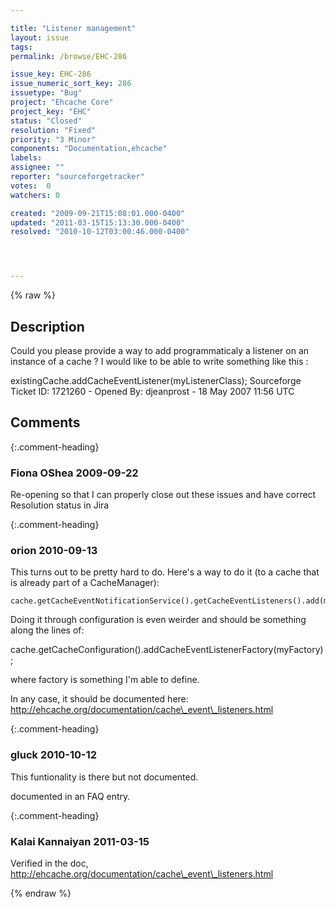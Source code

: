 ```yaml
---

title: "Listener management"
layout: issue
tags: 
permalink: /browse/EHC-286

issue_key: EHC-286
issue_numeric_sort_key: 286
issuetype: "Bug"
project: "Ehcache Core"
project_key: "EHC"
status: "Closed"
resolution: "Fixed"
priority: "3 Minor"
components: "Documentation,ehcache"
labels: 
assignee: ""
reporter: "sourceforgetracker"
votes:  0
watchers: 0

created: "2009-09-21T15:08:01.000-0400"
updated: "2011-03-15T15:13:30.000-0400"
resolved: "2010-10-12T03:00:46.000-0400"




---
```


{% raw %}

## Description

<div markdown="1" class="description">

Could you please provide a way to add programmaticaly a listener on an instance of a cache ? I would like to be able to write something like this :

existingCache.addCacheEventListener(myListenerClass);
Sourceforge Ticket ID: 1721260 - Opened By: djeanprost - 18 May 2007 11:56 UTC

</div>

## Comments


{:.comment-heading}
### **Fiona OShea** <span class="date">2009-09-22</span>

<div markdown="1" class="comment">

Re-opening so that I can properly close out these issues and have correct Resolution status in Jira

</div>


{:.comment-heading}
### **orion** <span class="date">2010-09-13</span>

<div markdown="1" class="comment">

This turns out to be pretty hard to do.  Here's a way to do it (to a cache that is already part of a CacheManager):

    cache.getCacheEventNotificationService().getCacheEventListeners().add(myListener);

Doing it through configuration is even weirder and should be something along the lines of:

   cache.getCacheConfiguration().addCacheEventListenerFactory(myFactory);

where factory is something I'm able to define.

In any case, it should be documented here: http://ehcache.org/documentation/cache\_event\_listeners.html

</div>


{:.comment-heading}
### **gluck** <span class="date">2010-10-12</span>

<div markdown="1" class="comment">

This funtionality is there but not documented.

documented in an FAQ entry.

</div>


{:.comment-heading}
### **Kalai Kannaiyan** <span class="date">2011-03-15</span>

<div markdown="1" class="comment">

Verified in the doc, http://ehcache.org/documentation/cache\_event\_listeners.html


</div>



{% endraw %}

